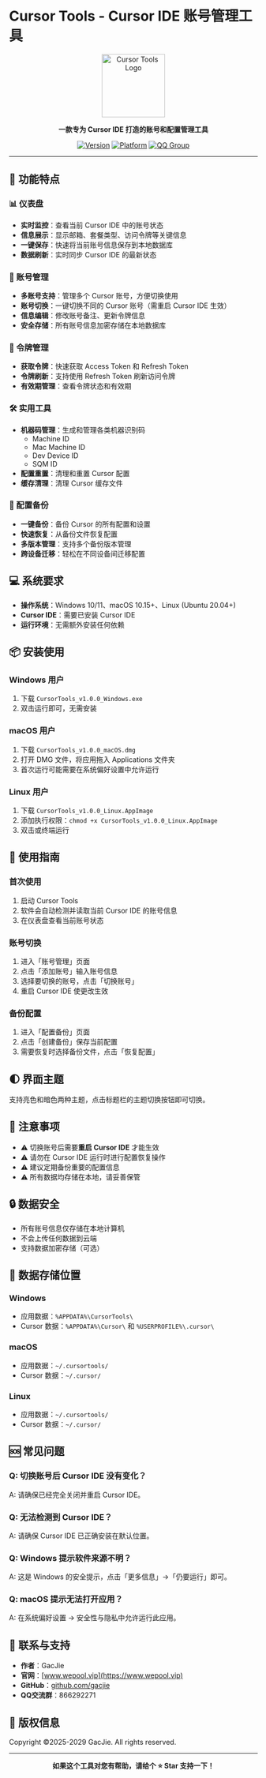 # Cursor Tools - Cursor IDE 账号管理工具

<div align="center">
  <img src="app/resources/icons/app_logo.svg" width="128" height="128" alt="Cursor Tools Logo">
  
  **一款专为 Cursor IDE 打造的账号和配置管理工具**
  
  [![Version](https://img.shields.io/badge/版本-v1.0.0-blue)](https://github.com/gacjie)
  [![Platform](https://img.shields.io/badge/平台-Windows%20|%20macOS%20|%20Linux-green)](https://github.com/gacjie)
  [![QQ Group](https://img.shields.io/badge/QQ群-866292271-red)](https://qm.qq.com/cgi-bin/qm/qr?k=866292271)
</div>

---

## 🚀 功能特点

### 📊 仪表盘
- **实时监控**：查看当前 Cursor IDE 中的账号状态
- **信息展示**：显示邮箱、套餐类型、访问令牌等关键信息
- **一键保存**：快速将当前账号信息保存到本地数据库
- **数据刷新**：实时同步 Cursor IDE 的最新状态

### 👥 账号管理
- **多账号支持**：管理多个 Cursor 账号，方便切换使用
- **账号切换**：一键切换不同的 Cursor 账号（需重启 Cursor IDE 生效）
- **信息编辑**：修改账号备注、更新令牌信息
- **安全存储**：所有账号信息加密存储在本地数据库

### 🔑 令牌管理
- **获取令牌**：快速获取 Access Token 和 Refresh Token
- **令牌刷新**：支持使用 Refresh Token 刷新访问令牌
- **有效期管理**：查看令牌状态和有效期

### 🛠️ 实用工具
- **机器码管理**：生成和管理各类机器识别码
  - Machine ID
  - Mac Machine ID
  - Dev Device ID
  - SQM ID
- **配置重置**：清理和重置 Cursor 配置
- **缓存清理**：清理 Cursor 缓存文件

### 💾 配置备份
- **一键备份**：备份 Cursor 的所有配置和设置
- **快速恢复**：从备份文件恢复配置
- **多版本管理**：支持多个备份版本管理
- **跨设备迁移**：轻松在不同设备间迁移配置

## 💻 系统要求

- **操作系统**：Windows 10/11、macOS 10.15+、Linux (Ubuntu 20.04+)
- **Cursor IDE**：需要已安装 Cursor IDE
- **运行环境**：无需额外安装任何依赖

## 📦 安装使用

### Windows 用户
1. 下载 `CursorTools_v1.0.0_Windows.exe`
2. 双击运行即可，无需安装

### macOS 用户
1. 下载 `CursorTools_v1.0.0_macOS.dmg`
2. 打开 DMG 文件，将应用拖入 Applications 文件夹
3. 首次运行可能需要在系统偏好设置中允许运行

### Linux 用户
1. 下载 `CursorTools_v1.0.0_Linux.AppImage`
2. 添加执行权限：`chmod +x CursorTools_v1.0.0_Linux.AppImage`
3. 双击或终端运行

## 🎯 使用指南

### 首次使用
1. 启动 Cursor Tools
2. 软件会自动检测并读取当前 Cursor IDE 的账号信息
3. 在仪表盘查看当前账号状态

### 账号切换
1. 进入「账号管理」页面
2. 点击「添加账号」输入账号信息
3. 选择要切换的账号，点击「切换账号」
4. 重启 Cursor IDE 使更改生效

### 备份配置
1. 进入「配置备份」页面
2. 点击「创建备份」保存当前配置
3. 需要恢复时选择备份文件，点击「恢复配置」

## 🌓 界面主题

支持亮色和暗色两种主题，点击标题栏的主题切换按钮即可切换。

## 📝 注意事项

- ⚠️ 切换账号后需要**重启 Cursor IDE** 才能生效
- ⚠️ 请勿在 Cursor IDE 运行时进行配置恢复操作
- ⚠️ 建议定期备份重要的配置信息
- ⚠️ 所有数据均存储在本地，请妥善保管

## 🔒 数据安全

- 所有账号信息仅存储在本地计算机
- 不会上传任何数据到云端
- 支持数据加密存储（可选）

## 📁 数据存储位置

### Windows
- 应用数据：`%APPDATA%\CursorTools\`
- Cursor 数据：`%APPDATA%\Cursor\` 和 `%USERPROFILE%\.cursor\`

### macOS
- 应用数据：`~/.cursortools/`
- Cursor 数据：`~/.cursor/`

### Linux
- 应用数据：`~/.cursortools/`
- Cursor 数据：`~/.cursor/`

## 🆘 常见问题

### Q: 切换账号后 Cursor IDE 没有变化？
A: 请确保已经完全关闭并重启 Cursor IDE。

### Q: 无法检测到 Cursor IDE？
A: 请确保 Cursor IDE 已正确安装在默认位置。

### Q: Windows 提示软件来源不明？
A: 这是 Windows 的安全提示，点击「更多信息」→「仍要运行」即可。

### Q: macOS 提示无法打开应用？
A: 在系统偏好设置 → 安全性与隐私中允许运行此应用。

## 🤝 联系与支持

- **作者**：GacJie
- **官网**：[www.wepool.vip](https://www.wepool.vip)
- **GitHub**：[github.com/gacjie](https://github.com/gacjie)
- **QQ交流群**：866292271

## 📄 版权信息

Copyright ©2025-2029 GacJie. All rights reserved.

---

<div align="center">
  <b>如果这个工具对您有帮助，请给个 ⭐ Star 支持一下！</b>
</div>